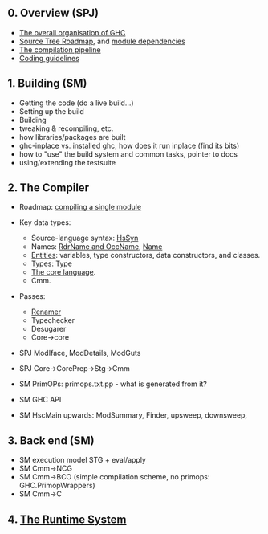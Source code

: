## 0. Overview (SPJ)


- [The overall organisation of GHC](commentary/organisation)
- [Source Tree Roadmap](commentary/source-tree), and [module dependencies](module-dependencies)
- [The compilation pipeline](commentary/pipeline)
- [Coding guidelines](commentary/coding-style)

## 1. Building (SM)


- Getting the code (do a live build...)
- Setting up the build
- Building
- tweaking & recompiling, etc.
- how libraries/packages are built
- ghc-inplace vs. installed ghc, how does it run inplace (find its bits)
- how to "use" the build system and common tasks, pointer to docs
- using/extending the testsuite

## 2. The Compiler


- Roadmap: [compiling a single module](commentary/compiler/hsc-main)
- Key data types:

  - Source-language syntax: [HsSyn](commentary/compiler/hs-syn-type)
  - Names: [RdrName and OccName](commentary/compiler/rdr-name-type), [Name](commentary/compiler/name-type)
  - [Entities](commentary/compiler/entity-types): variables, type constructors, data constructors, and classes.
  - Types: Type
  - [The core language](commentary/compiler/core-syn-type).
  - Cmm.
- Passes:

  - [Renamer](commentary/compiler/renamer)
  - Typechecker
  - Desugarer
  - Core-\>core
- SPJ ModIface, ModDetails, ModGuts
- SPJ Core-\>CorePrep-\>Stg-\>Cmm
- SM PrimOPs: primops.txt.pp - what is generated from it?
- SM GHC API
- SM HscMain upwards: ModSummary, Finder, upsweep, downsweep,

## 3. Back end (SM)


-  SM execution model STG + eval/apply
-  SM Cmm-\>NCG
-  SM Cmm-\>BCO  (simple compilation scheme, no primops: GHC.PrimopWrappers)
-  SM Cmm-\>C

## 4. [The Runtime System](commentary/rts)


